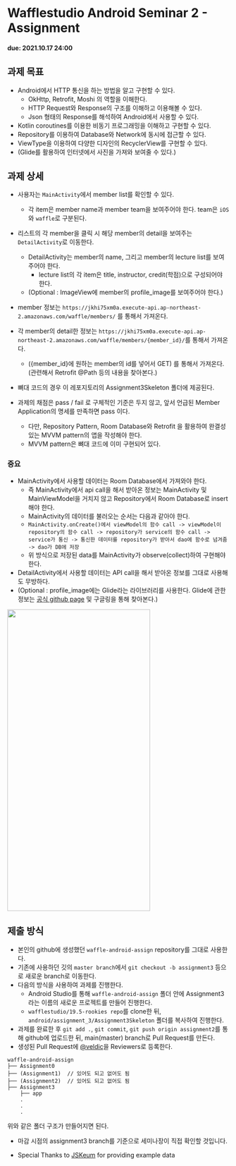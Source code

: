# Wafflestudio Android Seminar 2 - Assignment
#### due: 2021.10.17 24:00

## 과제 목표
- Android에서 HTTP 통신을 하는 방법을 알고 구현할 수 있다.
  - OkHttp, Retrofit, Moshi 의 역할을 이해한다.
  - HTTP Request와 Response의 구조를 이해하고 이용해볼 수 있다.
  - Json 형태의 Response를 해석하여 Android에서 사용할 수 있다. 
- Kotlin coroutines를 이용한 비동기 프로그래밍을 이해하고 구현할 수 있다.
- Repository를 이용하여 Database와 Network에 동시에 접근할 수 있다. 
- ViewType을 이용하여 다양한 디자인의 RecyclerView를 구현할 수 있다.
- (Glide를 활용하여 인터넷에서 사진을 가져와 보여줄 수 있다.)

## 과제 상세
- 사용자는 `MainActivity`에서 member list를 확인할 수 있다.
  - 각 item은 member name과 member team을 보여주어야 한다. team은 `iOS`와 `waffle`로 구분된다.
- 리스트의 각 member을 클릭 시 해당 member의 detail을 보여주는 `DetailActivity`로 이동한다.
  - DetailActivity는 member의 name, 그리고 member의 lecture list를 보여주어야 한다.
    - lecture list의 각 item은 title, instructor, credit(학점)으로 구성되어야 한다.
  - (Optional : ImageView에 member의 profile_image를 보여주어야 한다.)

- member 정보는 `https://jkhi75xm0a.execute-api.ap-northeast-2.amazonaws.com/waffle/members/` 를 통해서 가져온다.
- 각 member의 detail한 정보는 `https://jkhi75xm0a.execute-api.ap-northeast-2.amazonaws.com/waffle/members/{member_id}/`를 통해서 가져온다.
  -  ({member_id}에 원하는 member의 id를 넣어서 GET) 를 통해서 가져온다. (관련해서 Retrofit @Path 등의 내용을 찾아본다.)
- 뼈대 코드의 경우 이 레포지토리의 Assignment3Skeleton 폴더에 제공된다.
- 과제의 채점은 pass / fail 로 구체적인 기준은 두지 않고, 앞서 언급된 Member Application의 명세를 만족하면 pass 이다.
  - 다만, Repository Pattern, Room Database와 Retrofit 을 활용하여 완결성 있는 MVVM pattern의 앱을 작성해야 한다.
  - MVVM pattern은 뼈대 코드에 이미 구현되어 있다.

### 중요
- MainActivity에서 사용할 데이터는 Room Database에서 가져와야 한다.
  - 즉 MainActivity에서 api call을 해서 받아온 정보는 MainActivity 및 MainViewModel을 거치지 않고 Repository에서 Room Database로 insert해야 한다.
  - MainActivity의 데이터를 불러오는 순서는 다음과 같아야 한다.
  - `MainActivity.onCreate()에서 viewModel의 함수 call -> viewModel이 repository의 함수 call -> repository가 service의 함수 call -> service가 통신 -> 통신한 데이터를 repository가 받아서 dao에 함수로 넘겨줌 -> dao가 DB에 저장`
  - 위 방식으로 저장된 data를 MainActivity가 observe(collect)하여 구현해야 한다.
- DetailActivity에서 사용할 데이터는 API call을 해서 받아온 정보를 그대로 사용해도 무방하다.
- (Optional : profile_image에는 Glide라는 라이브러리를 사용한다. Glide에 관한 정보는 [공식 github page](https://github.com/bumptech/glide) 및 구글링을 통해 찾아본다.)

<img src="./assignment3example.gif" width="324" height="684" >

## 제출 방식
- 본인의 github에 생성했던 `waffle-android-assign` repository를 그대로 사용한다. 
- 기존에 사용하던 깃의 `master branch`에서 `git checkout -b assignment3` 등으로 새로운 branch로 이동한다.
- 다음의 방식을 사용하여 과제를 진행한다.
    - Android Studio를 통해 `waffle-android-assign` 폴더 안에 Assignment3 라는 이름의 새로운 프로젝트를 만들어 진행한다.
    - `wafflestudio/19.5-rookies repo`를 clone한 뒤, `android/assignment_3/Assignment3Skeleton` 폴더를 복사하여 진행한다.
- 과제를 완료한 후 `git add .`, `git commit`, `git push origin assignment2`를 통해 github에 업로드한 뒤, main(master) branch로 Pull Request를 만든다.
- 생성된 Pull Request에 [@veldic](https://github.com/veldic)을 Reviewers로 등록한다.

```
waffle-android-assign
├── Assignment0
├── (Assignment1)  // 있어도 되고 없어도 됨
├── (Assignment2)  // 있어도 되고 없어도 됨
├── Assignment3
    ├── app
    .
    .
    .
```

위와 같은 폴더 구조가 만들어지면 된다.

- 마감 시점의 assignment3 branch를 기준으로 세미나장이 직접 확인할 것입니다.

- Special Thanks to [JSKeum](https://github.com/JSKeum) for providing example data